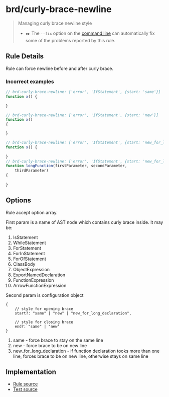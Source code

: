 # brd/curly-brace-newline
> Managing curly brace newline style
> - ✒️ The `--fix` option on the [command line](https://eslint.org/docs/user-guide/command-line-interface#fixing-problems) can automatically fix some of the problems reported by this rule.

## Rule Details

Rule can force newline before and after curly brace.

### Incorrect examples

```js
// brd-curly-brace-newline: ['error', 'IfStatement', {start: 'same'}]
function x() {
    
}

// brd-curly-brace-newline: ['error', 'IfStatement', {start: 'new'}]
function x()
{

}

// brd-curly-brace-newline: ['error', 'IfStatement', {start: 'new_for_long_declaration'}]
function x() {
    
}
// brd-curly-brace-newline: ['error', 'IfStatement', {start: 'new_for_long_declaration'}]
function longFunction(firstParameter, secondParameter,
    thirdParameter)
{
    
}
```

## Options

Rule accept option array. 

First param is a name of AST node which contains curly brace inside. It may be:
1) IsStatement
2) WhileStatement
3) ForStatement
4) ForInStatement
5) ForOfStatement
6) ClassBody
7) ObjectExpression
8) ExportNamedDeclaration
9) FunctionExpression
10) ArrowFunctionExpression

Second param is configuration object
```
{
    // style for opening brace
    start?: "same" | "new" | "new_for_long_declaration",
    
    // style for closing brace
    end?: "same" | "new"
}
```

1) same - force brace to stay on the same line
2) new - force brace to be on new line
3) new_for_long_declaration - if function declaration tooks more than one line,
forces brace to be on new line, otherwise stays on same line

   

## Implementation

- [Rule source](../../lib/rules/curly-brace-newline.js)
- [Test source](../../tests/lib/rules/curly-brace-newline.js)
